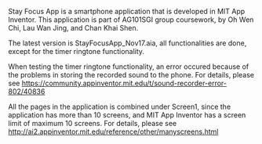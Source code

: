 Stay Focus App is a smartphone application that is developed in MIT App Inventor.
This application is part of AG101SGI group coursework, by Oh Wen Chi, Lau Wan Jing, and Chan Khai Shen.

The latest version is StayFocusApp_Nov17.aia, all functionalities are done, except for the timer ringtone functionality.

When testing the timer ringtone functionality, an error occured because of the problems in storing the recorded sound to the phone. For details, please see https://community.appinventor.mit.edu/t/sound-recorder-error-802/40836

All the pages in the application is combined under Screen1, since the application has more than 10 screens, and MIT App Inventor has a screen limit of maximum 10 screens. For details, please see http://ai2.appinventor.mit.edu/reference/other/manyscreens.html
